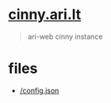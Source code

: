 # [cinny.ari.lt](https://cinny.ari.lt/)

> ari-web cinny instance

# files

- [/config.json](/config.json)
